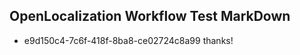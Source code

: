 ## OpenLocalization Workflow Test MarkDown
* e9d150c4-7c6f-418f-8ba8-ce02724c8a99 
thanks!<!--HONumber=Mar16_HO4-->
